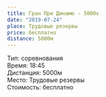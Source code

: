 ```yaml
---
title: Гран При Динамо - 5000v
date: "2019-07-24"
place: Трудовые резервы
price: бесплатно
distance: 5000м
---
```


Тип: соревнования<br/>
Время: 18:45<br/>
Дистанция: 5000м<br/>
Место: Трудовые резервы<br/>
Стоимость: бесплатно<br/>
